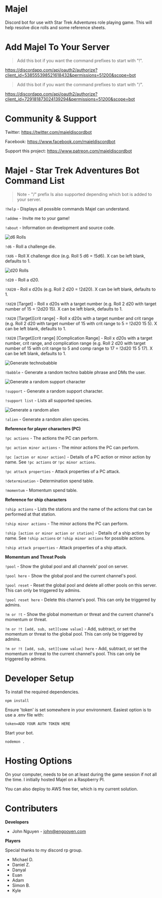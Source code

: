 # Majel

Discord bot for use with Star Trek Adventures role playing game. This will help resolve dice rolls and some reference sheets.

# Add Majel To Your Server

> Add this bot if you want the command prefixes to start with "!".

https://discordapp.com/api/oauth2/authorize?client_id=538555398521618432&permissions=51200&scope=bot

> Add this bot if you want the command prefixes to start with "/".

https://discordapp.com/api/oauth2/authorize?client_id=729181873024139294&permissions=51200&scope=bot

# Community & Support

Twitter: https://twitter.com/majeldiscordbot

Facebook: https://www.facebook.com/majeldiscordbot

Support this project: https://www.patreon.com/majeldiscordbot

# Majel - Star Trek Adventures Bot Command List

> Note - "/" prefix Is also supported depending which bot is added to your server.

`!help` - Displays all possible commands Majel can understand.

`!addme` - Invite me to your game!

`!about` - Information on development and source code.

![d6 Rolls](https://i.imgur.com/DOaORZP.png "d6 Rolls")

`!d6` - Roll a challenge die.

`!Xd6` - Roll X challenge dice (e.g. Roll 5 d6 = !5d6). X can be left blank, defaults to 1.

![d20 Rolls](https://i.imgur.com/BliWREK.png "d20 Rolls")

`!d20` - Roll a d20.

`!Xd20` - Roll x d20s (e.g. Roll 2 d20 = !2d20). X can be left blank, defaults to 1.

`!Xd20` [Target] - Roll x d20s with a target number (e.g. Roll 2 d20 with target number of 15 = !2d20 15). X can be left blank, defaults to 1.

`!Xd20` [Target][crit range] - Roll x d20s with a target number and crit range (e.g. Roll 2 d20 with target number of 15 with crit range to 5 = !2d20 15 5). X can be left blank, defaults to 1.

`!Xd20` [Target][crit range] [Complication Range] - Roll x d20s with a target number, crit range, and complication range (e.g. Roll 2 d20 with target number of 15 with crit range to 5 and comp range to 17 = !2d20 15 5 17). X can be left blank, defaults to 1.

![Generate technobabble](https://i.imgur.com/ZjEKeUc.jpg "Generate technobabble")

`!babble` - Generate a random techno babble phrase and DMs the user.

![Generate a random support character](https://i.imgur.com/66gHBEU.png "Generate a random support character")

`!support` - Generate a random support character.

`!support list` - Lists all supported species.

![Generate a random alien](https://i.imgur.com/kuuDYnj.jpg "Generate a random alien")

`!alien` - Generate a random alien species.

**Reference for player characters (PC)**

`!pc actions` - The actions the PC can perform.

`!pc action minor actions` - The minor actions the PC can perform.

`!pc [action or minor action]` - Details of a PC action or minor action by name. See `!pc actions` or `!pc minor actions`.

`!pc attack properties` - Attack properties of a PC attack.

`!determination` - Determination spend table.

`!momentum` - Momentum spend table.

**Reference for ship characters**

`!ship actions` - Lists the stations and the name of the actions that can be performed at that station.

`!ship minor actions` - The minor actions the PC can perform.

`!ship [action or minor action or station]` - Details of a ship action by name. See `!ship actions` or `!ship minor actions` for possible actions.

`!ship attack properties` - Attack properties of a ship attack.

**Momemtum and Threat Pools**

`!pool` - Show the global pool and all channels' pool on server.

`!pool here` - Show the global pool and the current channel's pool.

`!pool reset` - Reset the global pool and delete all other pools on this server. This can only be triggered by admins.

`!pool reset here` - Delete this channe's pool. This can only be triggered by admins.

`!m or !t` - Show the global momentum or threat and the current channel's momentum or threat.

`!m or !t [add, sub, set][some value]` - Add, subtract, or set the momentum or threat to the global pool. This can only be triggered by admins.

`!m or !t [add, sub, set][some value] here` - Add, subtract, or set the momentum or threat to the current channel's pool. This can only be triggered by admins.

# Developer Setup

To install the required dependencies.

`npm install`

Ensure 'token' is set somewhere in your environment. Easiest option is to use a .env file with:

`token=ADD YOUR AUTH TOKEN HERE`

Start your bot.

`nodemon .`

# Hosting Options

On your computer, needs to be on at least during the game session if not all the time. I initially hosted Majel on a Raspberry PI.

You can also deploy to AWS free tier, which is my current solution.

# Contributers

**Developers**

- John Nguyen - john@engooyen.com

**Players**

Special thanks to my discord rp group.

- Michael D.
- Daniel Z.
- Danyal
- Euan
- Adam
- Simon B.
- Kyle
